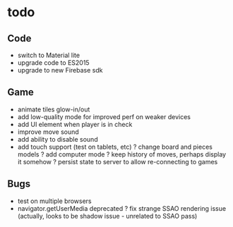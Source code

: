# todo

## Code
- switch to Material lite
- upgrade code to ES2015
- upgrade to new Firebase sdk

## Game
- animate tiles glow-in/out
- add low-quality mode for improved perf on weaker devices
- add UI element when player is in check
- improve move sound
- add ability to disable sound
- add touch support (test on tablets, etc)
? change board and pieces models
? add computer mode
? keep history of moves, perhaps display it somehow
? persist state to server to allow re-connecting to games

## Bugs
- test on multiple browsers
- navigator.getUserMedia deprecated
? fix strange SSAO rendering issue (actually, looks to be shadow issue - unrelated to SSAO pass)
